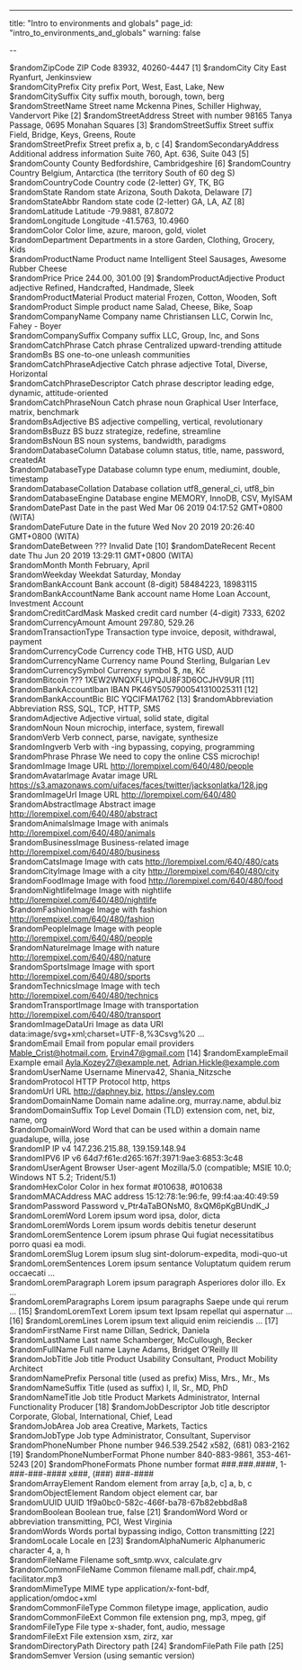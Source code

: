 ---
title: "Intro to environments and globals"
page_id: "intro_to_environments_and_globals"
warning: false

--



$randomZipCode	ZIP Code	83932, 40260-4447	[1]
$randomCity	City	East Ryanfurt, Jenkinsview	 
$randomCityPrefix	City prefix	Port, West, East, Lake, New	 
$randomCitySuffix	City suffix	mouth, borough, town, berg	 
$randomStreetName	Street name	Mckenna Pines, Schiller Highway, Vandervort Pike	[2]
$randomStreetAddress	Street with number	98165 Tanya Passage, 0695 Monahan Squares	[3]
$randomStreetSuffix	Street suffix	Field, Bridge, Keys, Greens, Route	 
$randomStreetPrefix	Street prefix	a, b, c	[4]
$randomSecondaryAddress	Additional address information	Suite 760, Apt. 636, Suite 043	[5]
$randomCounty	County	Bedfordshire, Cambridgeshire	[6]
$randomCountry	Country	Belgium, Antarctica (the territory South of 60 deg S)	 
$randomCountryCode	Country code (2-letter)	GY, TK, BG	 
$randomState	Random state	Arizona, South Dakota, Delaware	[7]
$randomStateAbbr	Random state code (2-letter)	GA, LA, AZ	[8]
$randomLatitude	Latitude	-79.9881, 87.8072	 
$randomLongitude	Longitude	-41.5763, 10.4960	 
$randomColor	Color	lime, azure, maroon, gold, violet	 
$randomDepartment	Departments in a store	Garden, Clothing, Grocery, Kids	 
$randomProductName	Product name	Intelligent Steel Sausages, Awesome Rubber Cheese	 
$randomPrice	Price	244.00, 301.00	[9]
$randomProductAdjective	Product adjective	Refined, Handcrafted, Handmade, Sleek	 
$randomProductMaterial	Product material	Frozen, Cotton, Wooden, Soft	 
$randomProduct	Simple product name	Salad, Cheese, Bike, Soap	 
$randomCompanyName	Company name	Christiansen LLC, Corwin Inc, Fahey - Boyer	 
$randomCompanySuffix	Company suffix	LLC, Group, Inc, and Sons	 
$randomCatchPhrase	Catch phrase	Centralized upward-trending attitude	 
$randomBs	BS	one-to-one unleash communities	 
$randomCatchPhraseAdjective	Catch phrase adjective	Total, Diverse, Horizontal	 
$randomCatchPhraseDescriptor	Catch phrase descriptor	leading edge, dynamic, attitude-oriented	 
$randomCatchPhraseNoun	Catch phrase noun	Graphical User Interface, matrix, benchmark	 
$randomBsAdjective	BS adjective	compelling, vertical, revolutionary	 
$randomBsBuzz	BS buzz	strategize, redefine, streamline	 
$randomBsNoun	BS noun	systems, bandwidth, paradigms	 
$randomDatabaseColumn	Database column	status, title, name, password, createdAt	 
$randomDatabaseType	Database column type	enum, mediumint, double, timestamp	 
$randomDatabaseCollation	Database collation	utf8_general_ci, utf8_bin	 
$randomDatabaseEngine	Database engine	MEMORY, InnoDB, CSV, MyISAM	 
$randomDatePast	Date in the past	Wed Mar 06 2019 04:17:52 GMT+0800 (WITA)	 
$randomDateFuture	Date in the future	Wed Nov 20 2019 20:26:40 GMT+0800 (WITA)	 
$randomDateBetween	???	Invalid Date	[10]
$randomDateRecent	Recent date	Thu Jun 20 2019 13:29:11 GMT+0800 (WITA)	 
$randomMonth	Month	February, April	 
$randomWeekday	Weekdat	Saturday, Monday	 
$randomBankAccount	Bank account (8-digit)	58484223, 18983115	 
$randomBankAccountName	Bank account name	Home Loan Account, Investment Account	 
$randomCreditCardMask	Masked credit card number (4-digit)	7333, 6202	 
$randomCurrencyAmount	Amount	297.80, 529.26	 
$randomTransactionType	Transaction type	invoice, deposit, withdrawal, payment	 
$randomCurrencyCode	Currency code	THB, HTG USD, AUD	 
$randomCurrencyName	Currency name	Pound Sterling, Bulgarian Lev	 
$randomCurrencySymbol	Currency symbol	$, лв, Kč	 
$randomBitcoin	???	1XEW2WNQXFLUPQJU8F3D6OCJHV9UR	[11]
$randomBankAccountIban	IBAN	PK46Y5057900541310025311	[12]
$randomBankAccountBic	BIC	YQCIFMA1762	[13]
$randomAbbreviation	Abbreviation	RSS, SQL, TCP, HTTP, SMS	 
$randomAdjective	Adjective	virtual, solid state, digital	 
$randomNoun	Noun	microchip, interface, system, firewall	 
$randomVerb	Verb	connect, parse, navigate, synthesize	 
$randomIngverb	Verb with -ing	bypassing, copying, programming	 
$randomPhrase	Phrase	We need to copy the online CSS microchip!	 
$randomImage	Image URL	http://lorempixel.com/640/480/people	 
$randomAvatarImage	Avatar image URL	https://s3.amazonaws.com/uifaces/faces/twitter/jacksonlatka/128.jpg	 
$randomImageUrl	Image URL	http://lorempixel.com/640/480	 
$randomAbstractImage	Abstract image	http://lorempixel.com/640/480/abstract	 
$randomAnimalsImage	Image with animals	http://lorempixel.com/640/480/animals	 
$randomBusinessImage	Business-related image	http://lorempixel.com/640/480/business	 
$randomCatsImage	Image with cats	http://lorempixel.com/640/480/cats	 
$randomCityImage	Image with a city	http://lorempixel.com/640/480/city	 
$randomFoodImage	Image with food	http://lorempixel.com/640/480/food	 
$randomNightlifeImage	Image with nightlife	http://lorempixel.com/640/480/nightlife	 
$randomFashionImage	Image with fashion	http://lorempixel.com/640/480/fashion	 
$randomPeopleImage	Image with people	http://lorempixel.com/640/480/people	 
$randomNatureImage	Image with nature	http://lorempixel.com/640/480/nature	 
$randomSportsImage	Image with sport	http://lorempixel.com/640/480/sports	 
$randomTechnicsImage	Image with tech	http://lorempixel.com/640/480/technics	 
$randomTransportImage	Image with transportation	http://lorempixel.com/640/480/transport	 
$randomImageDataUri	Image as data URI	data:image/svg+xml;charset=UTF-8,%3Csvg%20 …	 
$randomEmail	Email from popular email providers	Mable_Crist@hotmail.com, Ervin47@gmail.com	[14]
$randomExampleEmail	Example email	Ayla.Kozey27@example.net, Adrian.Hickle@example.com	 
$randomUserName	Username	Minerva42, Shania_Nitzsche	 
$randomProtocol	HTTP Protocol	http, https	 
$randomUrl	URL	http://daphney.biz, https://ansley.com	 
$randomDomainName	Domain name	adaline.org, murray.name, abdul.biz	 
$randomDomainSuffix	Top Level Domain (TLD) extension	com, net, biz, name, org	 
$randomDomainWord	Word that can be used within a domain name	guadalupe, willa, jose	 
$randomIP	IP v4	147.236.215.88, 139.159.148.94	 
$randomIPV6	IP v6	64d7:f61e:d265:167f:3971:9ae3:6853:3c48	 
$randomUserAgent	Browser User-agent	Mozilla/5.0 (compatible; MSIE 10.0; Windows NT 5.2; Trident/5.1)	 
$randomHexColor	Color in hex format	#010638, #010638	 
$randomMACAddress	MAC address	15:12:78:1e:96:fe, 99:f4:aa:40:49:59	 
$randomPassword	Password	v_Ptr4aTaBONsM0, 8xQM6pKgBUndK_J	 
$randomLoremWord	Lorem ipsum word	ipsa, dolor, dicta	 
$randomLoremWords	Lorem ipsum words	debitis tenetur deserunt	 
$randomLoremSentence	Lorem ipsum phrase	Qui fugiat necessitatibus porro quasi ea modi.	 
$randomLoremSlug	Lorem ipsum slug	sint-dolorum-expedita, modi-quo-ut	 
$randomLoremSentences	Lorem ipsum sentance	Voluptatum quidem rerum occaecati …	 
$randomLoremParagraph	Lorem ipsum paragraph	Asperiores dolor illo. Ex …	 
$randomLoremParagraphs	Lorem ipsum paragraphs	Saepe unde qui rerum …	[15]
$randomLoremText	Lorem ipsum text	Ipsam repellat qui aspernatur …	[16]
$randomLoremLines	Lorem ipsum text	aliquid enim reiciendis …	[17]
$randomFirstName	First name	Dillan, Sedrick, Daniela	 
$randomLastName	Last name	Schamberger, McCullough, Becker	 
$randomFullName	Full name	Layne Adams, Bridget O’Reilly III	 
$randomJobTitle	Job title	Product Usability Consultant, Product Mobility Architect	 
$randomNamePrefix	Personal title (used as prefix)	Miss, Mrs., Mr., Ms	 
$randomNameSuffix	Title (used as suffix)	I, II, Sr., MD, PhD	 
$randomNameTitle	Job title	Product Markets Administrator, Internal Functionality Producer	[18]
$randomJobDescriptor	Job title descriptor	Corporate, Global, International, Chief, Lead	 
$randomJobArea	Job area	Creative, Markets, Tactics	 
$randomJobType	Job type	Administrator, Consultant, Supervisor	 
$randomPhoneNumber	Phone number	946.539.2542 x582, (681) 083-2162	[19]
$randomPhoneNumberFormat	Phone number	840-883-9861, 353-461-5243	[20]
$randomPhoneFormats	Phone number format	###.###.####, 1-###-###-#### x###, (###) ###-####	 
$randomArrayElement	Random element from array [a,b, c]	a, b, c	 
$randomObjectElement	Random object element	car, bar	 
$randomUUID	UUID	1f9a0bc0-582c-466f-ba78-67b82ebbd8a8	 
$randomBoolean	Boolean	true, false	[21]
$randomWord	Word or abbreviation	transmitting, PCI, West Virginia	 
$randomWords	Words	portal bypassing indigo, Cotton transmitting	[22]
$randomLocale	Locale	en	[23]
$randomAlphaNumeric	Alphanumeric character	4, a, h	 
$randomFileName	Filename	soft_smtp.wvx, calculate.grv	 
$randomCommonFileName	Common filename	mall.pdf, chair.mp4, facilitator.mp3	 
$randomMimeType	MIME type	application/x-font-bdf, application/omdoc+xml	 
$randomCommonFileType	Common filetype	image, application, audio	 
$randomCommonFileExt	Common file extension	png, mp3, mpeg, gif	 
$randomFileType	File type	x-shader, font, audio, message	 
$randomFileExt	File extension	xsm, zirz, xar	 
$randomDirectoryPath	Directory path	 	[24]
$randomFilePath	File path	 	[25]
$randomSemver	Version (using semantic version)